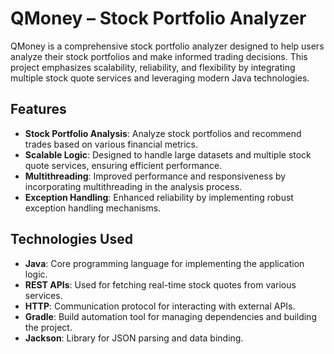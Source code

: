 
# QMoney – Stock Portfolio Analyzer

QMoney is a comprehensive stock portfolio analyzer designed to help users analyze their stock portfolios and make informed trading decisions. This project emphasizes scalability, reliability, and flexibility by integrating multiple stock quote services and leveraging modern Java technologies.

## Features

- **Stock Portfolio Analysis**: Analyze stock portfolios and recommend trades based on various financial metrics.
- **Scalable Logic**: Designed to handle large datasets and multiple stock quote services, ensuring efficient performance.
- **Multithreading**: Improved performance and responsiveness by incorporating multithreading in the analysis process.
- **Exception Handling**: Enhanced reliability by implementing robust exception handling mechanisms.

## Technologies Used

- **Java**: Core programming language for implementing the application logic.
- **REST APIs**: Used for fetching real-time stock quotes from various services.
- **HTTP**: Communication protocol for interacting with external APIs.
- **Gradle**: Build automation tool for managing dependencies and building the project.
- **Jackson**: Library for JSON parsing and data binding.



